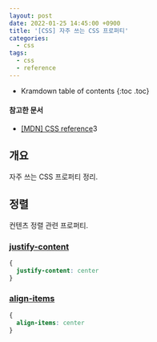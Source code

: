```yaml
---
layout: post
date: 2022-01-25 14:45:00 +0900
title: '[CSS] 자주 쓰는 CSS 프로퍼티'
categories:
  - css
tags:
  - css
  - reference
---
```


* Kramdown table of contents
{:toc .toc}

#### 참고한 문서

- [\[MDN\] CSS reference](https://developer.mozilla.org/en-US/docs/Web/CSS/Reference)3

## 개요

자주 쓰는 CSS 프로퍼티 정리.

## 정렬

컨텐츠 정렬 관련 프로퍼티.

### [justify-content](https://developer.mozilla.org/en-US/docs/Web/CSS/justify-content)

```css
{
  justify-content: center
}
```

### [align-items](https://developer.mozilla.org/en-US/docs/Web/CSS/align-items)

```css
{
  align-items: center
}
```
